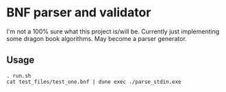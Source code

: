 # BNF parser and validator

I'm not a 100% sure what this project is/will be. Currently just implementing some dragon book algorithms. May become a parser generator.

## Usage

```
. run.sh
cat test_files/test_one.bnf | dune exec ./parse_stdin.exe
```
